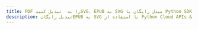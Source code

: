 ---title: PDF را به  تبدیل کنیدSVG، EPUB به SVG مبدل رایگان یا Python SDKdescription: تبدیل رایگانEPUB به SVG با استفاده از Python Cloud APIs & SDK همچنین اسناد PDF را در Cloud ایجاد، ویرایش و رندر کنید.---